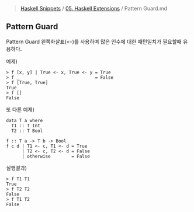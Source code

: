 > [Haskell Snippets](../README.md) / [05. Haskell Extensions](README.md) / Pattern Guard.md
## Pattern Guard
Pattern Guard 왼쪽화살표(<-)를 사용하며 많은 인수에 대한 패턴일치가 필요할때 유용하다.

예제)
```
> f [x, y] | True <- x, True <- y = True
> f _                             = False
> f [True, True]
True
> f []
False
```

또 다른 예제)

```
data T a where
  T1 :: T Int
  T2 :: T Bool

f :: T a -> T b -> Bool
f c d | T1 <- c, T1 <- d = True
      | T2 <- c, T2 <- d = False
      | otherwise        = False
```

실행결과)

```
> f T1 T1
True
> f T2 T2
False
> f T1 T2
False
```
